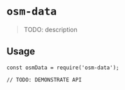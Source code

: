 # `osm-data`

> TODO: description

## Usage

```
const osmData = require('osm-data');

// TODO: DEMONSTRATE API
```
